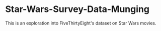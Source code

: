 # Star-Wars-Survey-Data-Munging
This is an exploration into FiveThirtyEight's dataset on Star Wars movies.
